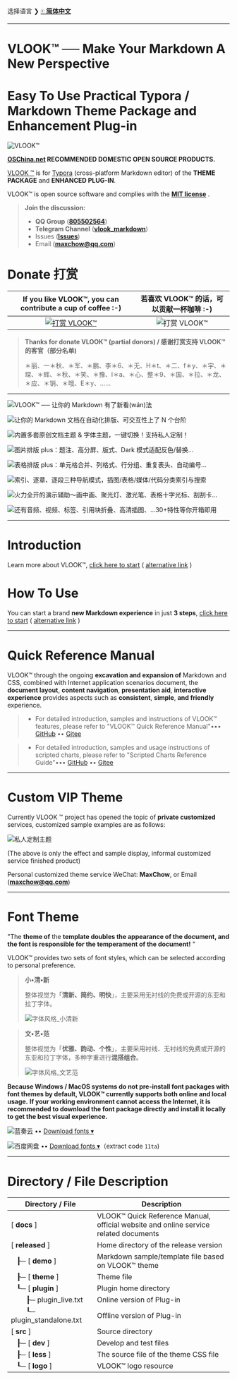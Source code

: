 选择语言 ❯ [🀄️ **简体中文**](README.md) 

---

# VLOOK™ ── Make Your Markdown A New Perspective



# Easy To Use Practical Typora / Markdown Theme Package and Enhancement Plug-in



![VLOOK™](https://madmaxchow.gitee.io/vlookres/pic/vlook-mark-light.svg)

**[OSChina.net](https://www.oschina.net/p/vlook) RECOMMENDED DOMESTIC OPEN SOURCE PRODUCTS.**



[VLOOK ™](https://github.com/MadMaxChow/VLOOK) is for [Typora](https://www.typora.io) (cross-platform Markdown editor) of the **THEME PACKAGE** and **ENHANCED PLUG-IN**.



VLOOK™ is open source software and complies with the **[MIT license](#许可协议)** .



> **Join the discussion:**
>
> - **QQ Group** ([**805502564**](https://qm.qq.com/cgi-bin/qm/qr?k=oB8wpFG_4SEMf1CL9qVy-jMw0CMfSwff&jump_from=webapi&))
> - **Telegram Channel** ([**vlook_markdown**](https://t.me/vlook_markdown)) 
> - Issues ([**Issues**](https://github.com/MadMaxChow/VLOOK/issues))
> - Email (**maxchow@qq.com**)

#  Donate 打赏

| **If you like VLOOK™, you can contribute a cup of coffee :-)** |         **若喜欢 VLOOK™ 的话，可以贡献一杯咖啡 :-)**         |
| :----------------------------------------------------------: | :----------------------------------------------------------: |
| [![打赏 VLOOK™](https://madmaxchow.github.io/VLOOK/pic/donate-paypal-light.png?darksrc=donate-paypal-dark.png&srcset=@2x&darksrcset=@2x#frame)](https://paypal.me/madmaxchow) | ![打赏 VLOOK™](https://madmaxchow.github.io/VLOOK/pic/donate-wechat-light.png?darksrc=donate-wechat-dark.png&srcset=@2x&darksrcset=@2x#frame) |

> **Thanks for donate VLOOK™ (partial donors) / 感谢打赏支持 VLOOK™ 的客官（部分名单)**
>
> ＊丽、一＊秋、＊军、＊鹏、李＊6、＊无、H＊t、＊二、f＊y、＊宇、＊琛、＊辉、＊秋、＊笑、＊豫、l＊a、＊心、整＊9、＊国、＊拉、＊龙、＊应、＊销、＊哦、E＊y、……

---



![VLOOK™ ── 让你的 Markdown 有了新看(wán)法](https://madmaxchow.github.io/VLOOK/pic/vlook-screenshot-A00.png)

![让你的 Markdown 文档在自动化排版、可交互性上了 N 个台阶](https://madmaxchow.github.io/VLOOK/pic/vlook-screenshot-A01.png)

![内置多套原创文档主题 & 字体主题，一键切换！支持私人定制！](https://madmaxchow.github.io/VLOOK/pic/vlook-screenshot-A02.png)

![图片排版 plus：题注、高分屏、版式、Dark 模式适配反色/替换…](https://madmaxchow.github.io/VLOOK/pic/vlook-screenshot-A03.png)

![表格排版 plus：单元格合并、列格式、行分组、重复表头、自动编号…](https://madmaxchow.github.io/VLOOK/pic/vlook-screenshot-A04.png)

![索引、逐章、逐段三种导航模式，插图/表格/媒体/代码分类索引与搜索](https://madmaxchow.github.io/VLOOK/pic/vlook-screenshot-A05.png)

![火力全开的演示辅助～画中画、聚光灯、激光笔、表格十字光标、刮刮卡…](https://madmaxchow.github.io/VLOOK/pic/vlook-screenshot-A06.png)

![还有音频、视频、标签、引用块折叠、高清插图、…30+特性等你开箱即用](https://madmaxchow.github.io/VLOOK/pic/vlook-screenshot-A08.png)

---

# Introduction

Learn more about VLOOK™, [click here to start](https://madmaxchow.github.io/VLOOK/index-en.html) ( [alternative link](https://madmaxchow.gitee.io/VLOOK/index-en.html) )

# How To Use

You can start a brand **new Markdown experience** in just **3 steps**, [click here to start](https://madmaxchow.github.io/VLOOK/index-en.html#how-to-use) ( [alternative link](https://madmaxchow.gitee.io/VLOOK/index-en.html#how-to-use) )

---

# Quick Reference Manual

VLOOK™ through the ongoing **excavation and expansion of** Markdown and CSS, combined with Internet application scenarios document, the **document layout**, **content navigation**, **presentation aid**, **interactive experience** provides aspects such as **consistent**, **simple**, **and friendly** experience.

> - For detailed introduction, samples and instructions of VLOOK™ features, please refer to "VLOOK™ Quick Reference Manual"••• [GitHub](https://madmaxchow.github.io/VLOOK/guide.html) •• [Gitee](https://madmaxchow.gitee.io/vlook/guide.html)

> - For detailed introduction, samples and usage instructions of scripted charts, please refer to "Scripted Charts Reference Guide"••• [GitHub](https://madmaxchow.github.io/VLOOK/chart.html) •• [Gitee](https://madmaxchow.gitee.io/vlook/chart.html)

---



# Custom VIP Theme

Currently VLOOK ™ project has opened the topic of **private customized** services, customized sample examples are as follows:

![私人定制主题](https://madmaxchow.gitee.io/vlookres/pic/vlook-theme-vip-demo.png)

(The above is only the effect and sample display, informal customized service finished product)

Personal customized theme service WeChat: **MaxChow**, or Email (**[maxchow@qq.com](mailto:maxchow@qq.com)**)

---



# Font Theme

"The **theme of** the **template doubles the appearance of the document, and the font is responsible for the temperament of the document!** "

VLOOK™ provides two sets of font styles, which can be selected according to personal preference.

> **小•清•新**
>
> 整体视觉为「**清新、简约、明快**」，主要采用无衬线的免费或开源的东亚和拉丁字体。
>
> ![字体风格_小清新](https://madmaxchow.gitee.io/vlookres/pic/小清新@2x.png)

> **文•艺•范**
>
> 整体视觉为「**优雅、韵动、个性**」，主要采用衬线、无衬线的免费或开源的东亚和拉丁字体，多种字重进行**混搭组合**。
>
> ![字体风格_文艺范](https://madmaxchow.gitee.io/vlookres/pic/文艺范@2x.png)

**Because Windows / MacOS systems do not pre-install font packages with font themes by default, VLOOK™ currently supports both online and local usage.**  **If your working environment cannot access the Internet, it is recommended to download the font package directly and install it locally to get the best visual experience.**



![蓝奏云](https://madmaxchow.gitee.io/vlookres/pic/lanzou.png?srcset=@2x#logo) •• [Download fonts ▾](https://wwe.lanzoui.com/ieVDhj1aokj)

![百度网盘](https://madmaxchow.gitee.io/vlookres/pic/baidupan.png?srcset=@2x#logo) •• [Download fonts ▾](https://pan.baidu.com/s/1gH5Hj-X3-LCaOLtN0AxLLw)（extract code `11ta`)

---



# Directory / File Description

| Directory / File | Description              |
| ---------- | ---------------------------- |
| [ **docs** ] | VLOOK™ Quick Reference Manual, official website and online service related documents |
| [ **released** ] | Home directory of the release version                        |
| &nbsp;&nbsp;&nbsp;┠─ [ **demo** ] | Markdown sample/template file based on VLOOK™ theme          |
| &nbsp;&nbsp;&nbsp;┠─ [ **theme** ] | Theme file                                                   |
| &nbsp;&nbsp;&nbsp;┖─ [ **plugin** ] | Plugin home directory                                        |
| &nbsp;&nbsp;&nbsp;&nbsp;&nbsp;&nbsp;&nbsp;&nbsp;┠─ plugin_live.txt | Online version of Plug-in                                    |
| &nbsp;&nbsp;&nbsp;&nbsp;&nbsp;&nbsp;&nbsp;&nbsp;┖─ plugin_standalone.txt | Offline version of Plug-in                                   |
| [ **src** ] | Source directory                                             |
| &nbsp;&nbsp;&nbsp;┠─ [ **dev** ] | Develop and test files                                       |
| &nbsp;&nbsp;&nbsp;┠─ [ **less** ] | The source file of the theme CSS file                        |
| &nbsp;&nbsp;&nbsp;┖─ [ **logo** ] | VLOOK™ logo resource |
